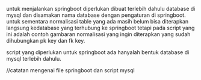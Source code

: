 untuk menjalankan springboot diperlukan dibuat terlebih dahulu database di mysql dan disamakan nama database
dengan pengaturan di springboot.
untuk sementara normalisasi table yang ada masih belum bisa diterapkan langsung kedatabase yang terhubung ke springboot
tetapi pada script yang ini adalah contoh gambaran normalisasi yang ingin diterapkan yang sudah dihubungkan pk key dan
fk key.

script yang diperlukan untuk springboot ada hanyalah bentuk database di mysql terlebih dahulu.

//catatan mengenai file springboot dan script mysql
